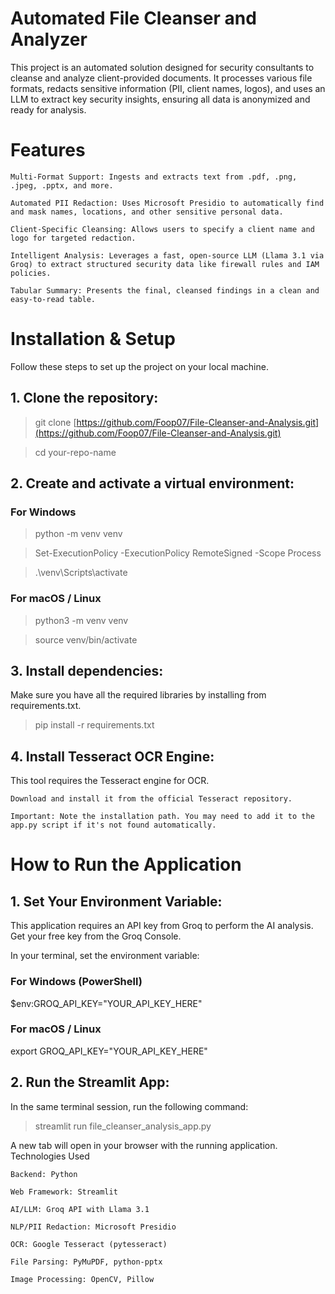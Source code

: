 # Automated File Cleanser and Analyzer

This project is an automated solution designed for security consultants to cleanse and analyze client-provided documents. It processes various file formats, redacts sensitive information (PII, client names, logos), and uses an LLM to extract key security insights, ensuring all data is anonymized and ready for analysis.

<!-- Optional: Add a screenshot of your app running -->
# Features

    Multi-Format Support: Ingests and extracts text from .pdf, .png, .jpeg, .pptx, and more.

    Automated PII Redaction: Uses Microsoft Presidio to automatically find and mask names, locations, and other sensitive personal data.

    Client-Specific Cleansing: Allows users to specify a client name and logo for targeted redaction.

    Intelligent Analysis: Leverages a fast, open-source LLM (Llama 3.1 via Groq) to extract structured security data like firewall rules and IAM policies.

    Tabular Summary: Presents the final, cleansed findings in a clean and easy-to-read table.

# Installation & Setup

Follow these steps to set up the project on your local machine.

## 1. Clone the repository:

> git clone [https://github.com/Foop07/File-Cleanser-and-Analysis.git](https://github.com/Foop07/File-Cleanser-and-Analysis.git)

> cd your-repo-name

## 2. Create and activate a virtual environment:

### For Windows

> python -m venv venv

> Set-ExecutionPolicy -ExecutionPolicy RemoteSigned -Scope Process
    
> .\venv\Scripts\activate

### For macOS / Linux

> python3 -m venv venv
    
> source venv/bin/activate
    

## 3. Install dependencies:

Make sure you have all the required libraries by installing from requirements.txt.

> pip install -r requirements.txt

## 4. Install Tesseract OCR Engine:
This tool requires the Tesseract engine for OCR.

    Download and install it from the official Tesseract repository.

    Important: Note the installation path. You may need to add it to the app.py script if it's not found automatically.



# How to Run the Application

## 1. Set Your Environment Variable:
This application requires an API key from Groq to perform the AI analysis. Get your free key from the Groq Console.

In your terminal, set the environment variable:

### For Windows (PowerShell)
$env:GROQ_API_KEY="YOUR_API_KEY_HERE"

### For macOS / Linux
export GROQ_API_KEY="YOUR_API_KEY_HERE"

## 2. Run the Streamlit App:
In the same terminal session, run the following command:

> streamlit run file_cleanser_analysis_app.py

A new tab will open in your browser with the running application.
 Technologies Used

    Backend: Python

    Web Framework: Streamlit

    AI/LLM: Groq API with Llama 3.1

    NLP/PII Redaction: Microsoft Presidio

    OCR: Google Tesseract (pytesseract)

    File Parsing: PyMuPDF, python-pptx

    Image Processing: OpenCV, Pillow





